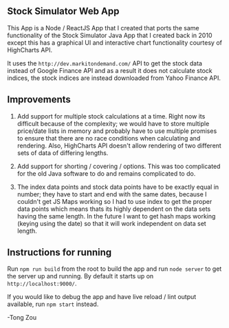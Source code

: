 ## Stock Simulator Web App

This App is a Node / ReactJS App that I created that ports the same functionality of the Stock Simulator Java App that
I created back in 2010 except this has a graphical UI and interactive chart functionality courtesy of HighCharts API.

It uses the `http://dev.markitondemand.com/` API to get the stock data instead of Google Finance API and as a result
it does not calculate stock indices, the stock indices are instead downloaded from Yahoo Finance API.

## Improvements

1) Add support for multiple stock calculations at a time. Right now its difficult because of the complexity; we would have
to store multiple price/date lists in memory and probably have to use multiple promises to ensure that there are no
race conditions when calculating and rendering. Also, HighCharts API doesn't allow rendering of two different sets of data
of differing lengths.

2) Add support for shorting / covering / options. This was too complicated for the old Java software to do and remains
complicated to do.

3) The index data points and stock data points have to be exactly equal in number; they have to start and end with
the same dates, because I couldn't get JS Maps working so I had to use index to get the proper data points which
means thats its highly dependent on the data sets having the same length. In the future I want to get hash maps working
(keying using the date) so that it will work independent on data set length.

## Instructions for running

Run `npm run build` from the root to build the app and run `node server` to get the server up and running.
By default it starts up on `http://localhost:9000/`.

If you would like to debug the app and have live reload / lint output available, run `npm start` instead.

-Tong Zou